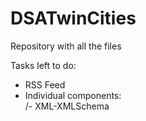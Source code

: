 # DSATwinCities

Repository with all the files

Tasks left to do:
- RSS Feed
- Individual components:<br>
   /- XML-XMLSchema
